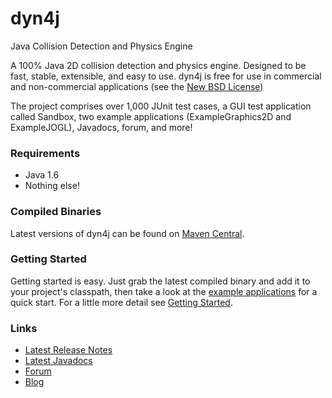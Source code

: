 # dyn4j
Java Collision Detection and Physics Engine

A 100% Java 2D collision detection and physics engine.  Designed to be fast, stable, extensible, and easy to use.  dyn4j is free for use in commercial and non-commercial applications (see the <a href="http://www.dyn4j.org/_license">New BSD License</a>)

The project comprises over 1,000 JUnit test cases, a GUI test application called Sandbox, two example applications (ExampleGraphics2D and ExampleJOGL), Javadocs, forum, and more!

### Requirements
* Java 1.6
* Nothing else!

### Compiled Binaries
Latest versions of dyn4j can be found on [Maven Central](http://search.maven.org/#search%7Cgav%7C1%7Cg%3A%22org.dyn4j%22%20AND%20a%3A%22dyn4j%22).

### Getting Started
Getting started is easy.  Just grab the latest compiled binary and add it to your project's classpath, then take a look at the [example applications](https://github.com/wnbittle/dyn4j/tree/master/examples/org/dyn4j/examples) for a quick start.  For a little more detail see [Getting Started](http://www.dyn4j.org/getting-started/).

### Links
* [Latest Release Notes](https://github.com/wnbittle/dyn4j/blob/master/release-notes.txt)
* [Latest Javadocs](http://docs.dyn4j.org)
* [Forum](forum.dyn4j.org)
* [Blog](http://www.dyn4j.org/category/blog/)
